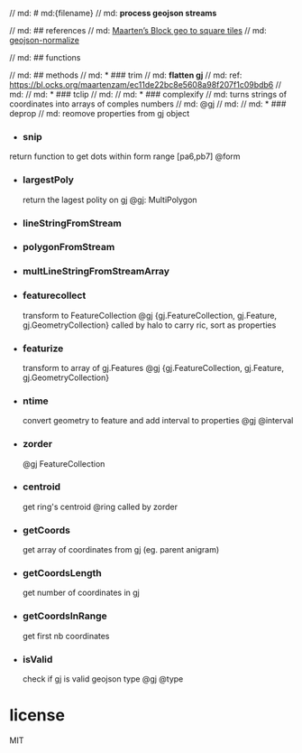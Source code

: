 
  // md: # md:{filename}
  // md: **process geojson streams**

  // md: ## references
  // md: [Maarten’s Block geo to square tiles](https://bl.ocks.org/maartenzam/ec11de22bc8e5608a98f207f1c09bdb6)
  // md: [geojson-normalize](https://github.com/mapbox/geojson-normalize/blob/master/index.js)

  // md: ## functions

  // md: ## methods
  // md: * ### trim
  // md: **flatten gj**
  // md:  ref: https://bl.ocks.org/maartenzam/ec11de22bc8e5608a98f207f1c09bdb6
  // md:
  // md: * ### tclip
  // md:
  // md: * ### complexify
  // md:  turns strings of coordinates into arrays of comples numbers
  // md:  @gj
  // md:
  // md: * ### deprop
  // md:   reomove properties from gj object

* ### snip
 return function to get dots within form range [pa6,pb7]
  @form

* ### largestPoly
  return the lagest polity on gj
 @gj: MultiPolygon

* ### lineStringFromStream

* ### polygonFromStream

* ### multLineStringFromStreamArray

* ### featurecollect
    transform to FeatureCollection
    @gj  {gj.FeatureCollection, gj.Feature, gj.GeometryCollection}
    called by halo to carry ric, sort as properties

* ### featurize
    transform to array of gj.Features
    @gj  {gj.FeatureCollection, gj.Feature, gj.GeometryCollection}

* ### ntime
  convert geometry to feature and add interval to properties
  @gj
  @interval

* ### zorder
  @gj FeatureCollection

* ### centroid
  get ring's centroid
   @ring
   called by zorder

* ### getCoords
   get array of coordinates from gj (eg. parent anigram)

* ### getCoordsLength
   get number of coordinates in gj

* ### getCoordsInRange
   get first nb coordinates

* ### isValid
   check if gj is valid geojson type
   @gj
   @type


# license
MIT